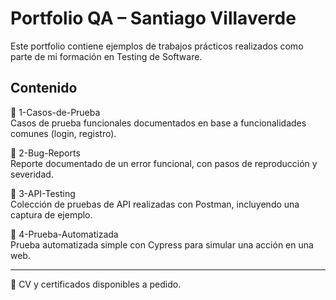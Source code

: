 
# Portfolio QA – Santiago Villaverde

Este portfolio contiene ejemplos de trabajos prácticos realizados como parte de mi formación en Testing de Software.

## Contenido

📁 1-Casos-de-Prueba  
Casos de prueba funcionales documentados en base a funcionalidades comunes (login, registro).

📁 2-Bug-Reports  
Reporte documentado de un error funcional, con pasos de reproducción y severidad.

📁 3-API-Testing  
Colección de pruebas de API realizadas con Postman, incluyendo una captura de ejemplo.

📁 4-Prueba-Automatizada  
Prueba automatizada simple con Cypress para simular una acción en una web.

---

📄 CV y certificados disponibles a pedido.
